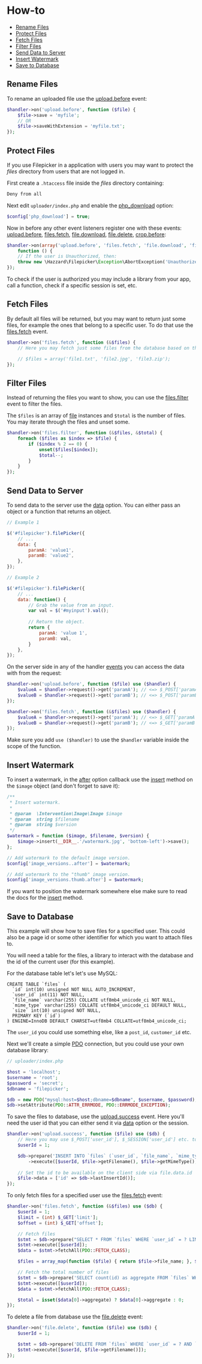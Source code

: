# How-to

- [Rename Files](#rename-files)
- [Protect Files](#protect-files)
- [Fetch Files](#fetch-files)
- [Filter Files](#filter-files)
- [Send Data to Server](#send-data-to-server)
- [Insert Watermark](#insert-watermark)
- [Save to Database](#save-to-database)

## Rename Files

To rename an uploaded file use the [upload.before](apiphp.md#uploadbefore) event:

```php
$handler->on('upload.before', function ($file) {
    $file->save = 'myfile';
    // OR
    $file->saveWithExtension = 'myfile.txt';
});
```

## Protect Files

If you use Filepicker in a application with users you may want to protect the _files_ directory from users that are not logged in.

First create a `.htaccess` file inside the _files_ directory containing:

```php
Deny from all 
```

Next edit `uploader/index.php` and enable the [php_download](configphp.md#php_download) option: 

```php
$config['php_download'] = true;
```

Now in before any other event listeners register one with these events: [upload.before](apiphp.md#uploadbefore), [files.fetch](apiphp.md#filesfetch), [file.download](apiphp.md#filedownload), [file.delete](apiphp.md#filedelete), [crop.before](apiphp.md#cropbefore):

```php
$handler->on(array('upload.before', 'files.fetch', 'file.download', 'file.delete', 'crop.before'), 
    function () {
	// If the user is Unauthorized, then:
	throw new \Hazzard\Filepicker\Exception\AbortException('Unauthorized');
});
```

To check if the user is authorized you may include a library from your app, call a function, check if a specific session is set, etc.

## Fetch Files

By default all files will be returned, but you may want to return just some files, for example the ones that belong to a specific user. To do that use the [files.fetch](apiphp.md#filesfetch) event.

```php
$handler->on('files.fetch', function (&$files) {
    // Here you may fetch just some files from the database based on the current user, etc.

    // $files = array('file1.txt', 'file2.jpg', 'file3.zip');
});
```

## Filter Files

Instead of returning the files you want to show, you can use the [files.filter](apiphp.md#filesfilter) event to filter the files.

The `$files` is an array of [file](https://github.com/symfony/HttpFoundation/blob/2.6/File/File.php) instances and `$total` is the number of files. You may iterate through the files and unset some.

```php
$handler->on('files.filter', function (&$files, &$total) {
    foreach ($files as $index => $file) {
        if ($index % 2 == 0) { 
            unset($files[$index]);
            $total--;
        }
    }
});
```

## Send Data to Server

To send data to the server use the [data](configjs.md#data) option. You can either pass an object or a function that returns an object.

```javascript   
// Example 1

$('#filepicker').filePicker({
	// ... 
	data: {
		paramA: 'value1',
		paramB: 'value2',
	},
});

// Example 2

$('#filepicker').filePicker({
	// ... 
	data: function() { 
		// Grab the value from an input.
		var val = $('#myinput').val();
		
        // Return the object.
		return {
			paramA: 'value 1',
			paramB: val,
		} 
	},
});
```

On the server side in any of the handler [events](apiphp.md#available-events) you can access the data with from the request:

```php
$handler->on('upload.before', function ($file) use ($handler) {
	$valueA = $handler->request()->get('paramA'); // <=> $_POST['paramA']
	$valueB = $handler->request()->get('paramB'); // <=> $_POST['paramB']
});

$handler->on('files.fetch', function (&$files) use ($handler) {
	$valueA = $handler->request()->get('paramA'); // <=> $_GET['paramA']
	$valueB = $handler->request()->get('paramB'); // <=> $_GET['paramB']
});
```

Make sure you add `use ($handler)` to use the `$handler` variable inside the scope of the function.

## Insert Watermark

To insert a watermark, in the [after](configphp#after) option callback use the [insert](http://image.intervention.io/api/insert) method on the `$image` object (and don't forget to save it):

```php
/**
 * Insert watermark.
 *
 * @param  \Intervention\Image\Image $image
 * @param  string $filename
 * @param  string $version
 */
$watermark = function ($image, $filename, $version) {
    $image->insert(__DIR__.'/watermark.jpg', 'bottom-left')->save();
};

// Add watermark to the default image version.
$config['image_versions..after'] = $watermark;

// Add watermark to the "thumb" image version.
$config['image_versions.thumb.after'] = $watermark;
```

If you want to position the watermark somewhere else make sure to read the docs for the [insert](http://image.intervention.io/api/insert) method. 

## Save to Database

This example will show how to save files for a specified user. This could also be a page id or some other identifier for which you want to attach files to.

You will need a table for the files, a library to interact with the database and the id of the current user (for this example). 

For the database table let's let's use MySQL:

```mysql
CREATE TABLE `files` (
  `id` int(10) unsigned NOT NULL AUTO_INCREMENT,
  `user_id` int(11) NOT NULL,
  `file_name` varchar(255) COLLATE utf8mb4_unicode_ci NOT NULL,
  `mime_type` varchar(255) COLLATE utf8mb4_unicode_ci DEFAULT NULL,
  `size` int(10) unsigned NOT NULL,
  PRIMARY KEY (`id`)
) ENGINE=InnoDB DEFAULT CHARSET=utf8mb4 COLLATE=utf8mb4_unicode_ci;
```
The `user_id` you could use something else, like a `post_id`, `customer_id` etc.

Next we'll create a simple [PDO](http://php.net/manual/en/book.pdo.php) connection, but you could use your own database library:

```php
// uploader/index.php

$host = 'localhost';
$username = 'root';
$password = 'secret';
$dbname = 'filepicker';

$db = new PDO("mysql:host=$host;dbname=$dbname", $username, $password);
$db->setAttribute(PDO::ATTR_ERRMODE, PDO::ERRMODE_EXCEPTION);
```

To save the files to database, use the [upload.success](apiphp.md#upload.success) event. 
Here you'll need the user id that you can either send it via [data](configjs.md#data) option or the session.

```php
$handler->on('upload.success', function ($file) use ($db) {
    // Here you may use $_POST['user_id'], $_SESSION['user_id'] etc. to ge the id of the user.
    $userId = 1;

    $db->prepare('INSERT INTO `files` (`user_id`, `file_name`, `mime_type`, `size`) VALUES (?, ?, ?, ?)')
        ->execute([$userId, $file->getFilename(), $file->getMimeType(), $file->getSize()]);
    
    // Set the id to be available on the client side via file.data.id
    $file->data = ['id' => $db->lastInsertId()];
});     
```

To only fetch files for a specified user use the [files.fetch](apiphp.md#files.fetch) event:

```php
$handler->on('files.fetch', function (&$files) use ($db) {
    $userId = 1;
    $limit = (int) $_GET['limit'];
    $offset = (int) $_GET['offset'];

    // Fetch files
    $stmt = $db->prepare("SELECT * FROM `files` WHERE `user_id` = ? LIMIT $limit OFFSET $offset");
    $stmt->execute([$userId]);
    $data = $stmt->fetchAll(PDO::FETCH_CLASS);

    $files = array_map(function ($file) { return $file->file_name; }, $data);

    // Fetch the total number of files
    $stmt = $db->prepare('SELECT count(id) as aggregate FROM `files` WHERE `user_id` = ?');
    $stmt->execute([$userId]);
    $data = $stmt->fetchAll(PDO::FETCH_CLASS);

    $total = isset($data[0]->aggregate) ? $data[0]->aggregate : 0;
});
```

To delete a file from database use the  [file.delete](apiphp.md#file.delete) event:

```php
$handler->on('file.delete', function ($file) use ($db) {
    $userId = 1;

    $stmt = $db->prepare('DELETE FROM `files` WHERE `user_id` = ? AND `file_name` = ?');
    $stmt->execute([$userId, $file->getFilename()]);
});
```
